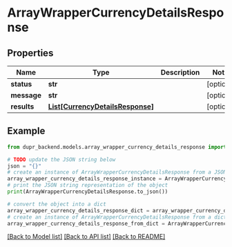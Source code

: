 # ArrayWrapperCurrencyDetailsResponse


## Properties

Name | Type | Description | Notes
------------ | ------------- | ------------- | -------------
**status** | **str** |  | [optional] 
**message** | **str** |  | [optional] 
**results** | [**List[CurrencyDetailsResponse]**](CurrencyDetailsResponse.md) |  | [optional] 

## Example

```python
from dupr_backend.models.array_wrapper_currency_details_response import ArrayWrapperCurrencyDetailsResponse

# TODO update the JSON string below
json = "{}"
# create an instance of ArrayWrapperCurrencyDetailsResponse from a JSON string
array_wrapper_currency_details_response_instance = ArrayWrapperCurrencyDetailsResponse.from_json(json)
# print the JSON string representation of the object
print(ArrayWrapperCurrencyDetailsResponse.to_json())

# convert the object into a dict
array_wrapper_currency_details_response_dict = array_wrapper_currency_details_response_instance.to_dict()
# create an instance of ArrayWrapperCurrencyDetailsResponse from a dict
array_wrapper_currency_details_response_from_dict = ArrayWrapperCurrencyDetailsResponse.from_dict(array_wrapper_currency_details_response_dict)
```
[[Back to Model list]](../README.md#documentation-for-models) [[Back to API list]](../README.md#documentation-for-api-endpoints) [[Back to README]](../README.md)


